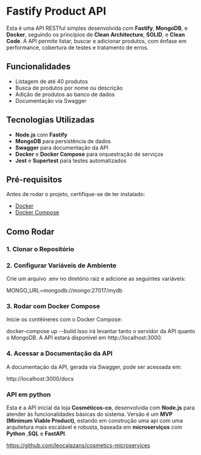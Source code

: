 # Fastify Product API

Esta é uma API RESTful simples desenvolvida com **Fastify**, **MongoDB**, e **Docker**, seguindo os princípios de **Clean Architecture**, **SOLID**, e **Clean Code**. A API permite listar, buscar e adicionar produtos, com ênfase em performance, cobertura de testes e tratamento de erros.

## Funcionalidades

- Listagem de até 40 produtos
- Busca de produtos por nome ou descrição
- Adição de produtos ao banco de dados
- Documentação via Swagger

## Tecnologias Utilizadas

- **Node.js** com **Fastify**
- **MongoDB** para persistência de dados
- **Swagger** para documentação da API
- **Docker** e **Docker Compose** para orquestração de serviços
- **Jest** e **Supertest** para testes automatizados

## Pré-requisitos

Antes de rodar o projeto, certifique-se de ter instalado:

- [Docker](https://www.docker.com/get-started)
- [Docker Compose](https://docs.docker.com/compose/install/)

## Como Rodar

### 1. Clonar o Repositório

### 2. Configurar Variáveis de Ambiente

Crie um arquivo .env no diretório raiz e adicione as seguintes variáveis:


MONGO_URL=mongodb://mongo:27017/mydb

### 3. Rodar com Docker Compose
Inicie os contêineres com o Docker Compose:


docker-compose up --build
Isso irá levantar tanto o servidor da API quanto o MongoDB. A API estará disponível em http://localhost:3000.

### 4. Acessar a Documentação da API
A documentação da API, gerada via Swagger, pode ser acessada em:


http://localhost:3000/docs

### API em python 
Esta é a API inicial da loja **Cosméticos-co**, desenvolvida com **Node.js** para atender às funcionalidades básicas do sistema. Versão é um **MVP (Minimum Viable Product)**, estando em construção uma api com uma arquitetura mais escalável e robusta, baseada em **microserviços** com **Python** ,**SQL** e **FastAPI**.

https://github.com/leocalazans/cosmetics-microservices

